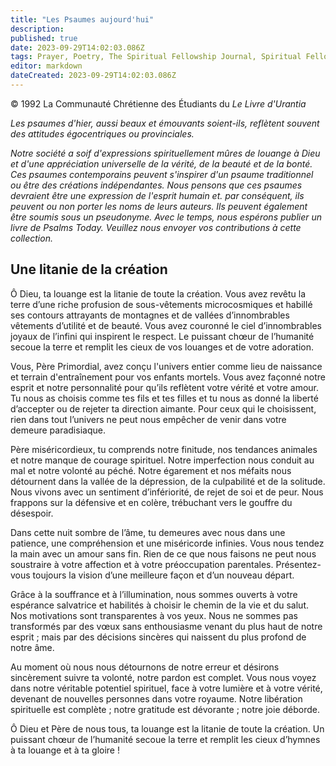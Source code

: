 ```yaml
---
title: "Les Psaumes aujourd'hui"
description: 
published: true
date: 2023-09-29T14:02:03.086Z
tags: Prayer, Poetry, The Spiritual Fellowship Journal, Spiritual Fellowship, article
editor: markdown
dateCreated: 2023-09-29T14:02:03.086Z
---
```


<p class="v-card v-sheet theme--light gray lighten-3 px-2">© 1992 La Communauté Chrétienne des Étudiants du <i>Le Livre d'Urantia</i></p>


_Les psaumes d'hier, aussi beaux et émouvants soient-ils, reflètent souvent des attitudes égocentriques ou provinciales._

_Notre société a soif d'expressions spirituellement mûres de louange à Dieu et d'une appréciation universelle de la vérité, de la beauté et de la bonté. Ces psaumes contemporains peuvent s'inspirer d'un psaume traditionnel ou être des créations indépendantes. Nous pensons que ces psaumes devraient être une expression de l'esprit humain et. par conséquent, ils peuvent ou non porter les noms de leurs auteurs. Ils peuvent également être soumis sous un pseudonyme. Avec le temps, nous espérons publier un livre de Psalms Today. Veuillez nous envoyer vos contributions à cette collection._

## Une litanie de la création

Ô Dieu, ta louange est la litanie de toute la création.
Vous avez revêtu la terre d’une riche profusion de sous-vêtements microcosmiques et habillé ses contours attrayants de montagnes et de vallées d’innombrables vêtements d’utilité et de beauté.
Vous avez couronné le ciel d’innombrables joyaux de l’infini qui inspirent le respect.
Le puissant chœur de l’humanité secoue la terre et remplit les cieux de vos louanges et de votre adoration.

Vous, Père Primordial, avez conçu l'univers entier comme lieu de naissance et terrain d'entraînement pour vos enfants mortels.
Vous avez façonné notre esprit et notre personnalité pour qu’ils reflètent votre vérité et votre amour.
Tu nous as choisis comme tes fils et tes filles et tu nous as donné la liberté d’accepter ou de rejeter ta direction aimante.
Pour ceux qui le choisissent, rien dans tout l’univers ne peut nous empêcher de venir dans votre demeure paradisiaque.

Père miséricordieux, tu comprends notre finitude, nos tendances animales et notre manque de courage spirituel.
Notre imperfection nous conduit au mal et notre volonté au péché.
Notre égarement et nos méfaits nous détournent dans la vallée de la dépression, de la culpabilité et de la solitude.
Nous vivons avec un sentiment d’infériorité, de rejet de soi et de peur.
Nous frappons sur la défensive et en colère, trébuchant vers le gouffre du désespoir.

Dans cette nuit sombre de l’âme, tu demeures avec nous dans une patience, une compréhension et une miséricorde infinies.
Vous nous tendez la main avec un amour sans fin.
Rien de ce que nous faisons ne peut nous soustraire à votre affection et à votre préoccupation parentales.
Présentez-vous toujours la vision d’une meilleure façon et d’un nouveau départ.

Grâce à la souffrance et à l’illumination, nous sommes ouverts à votre espérance salvatrice et habilités à choisir le chemin de la vie et du salut.
Nos motivations sont transparentes à vos yeux.
Nous ne sommes pas transformés par des vœux sans enthousiasme venant du plus haut de notre esprit ; mais par des décisions sincères qui naissent du plus profond de notre âme.

Au moment où nous nous détournons de notre erreur et désirons sincèrement suivre ta volonté, notre pardon est complet.
Vous nous voyez dans notre véritable potentiel spirituel, face à votre lumière et à votre vérité, devenant de nouvelles personnes dans votre royaume.
Notre libération spirituelle est complète ; notre gratitude est dévorante ; notre joie déborde.

Ô Dieu et Père de nous tous, ta louange est la litanie de toute la création.
Un puissant chœur de l’humanité secoue la terre et remplit les cieux d’hymnes à ta louange et à ta gloire !










